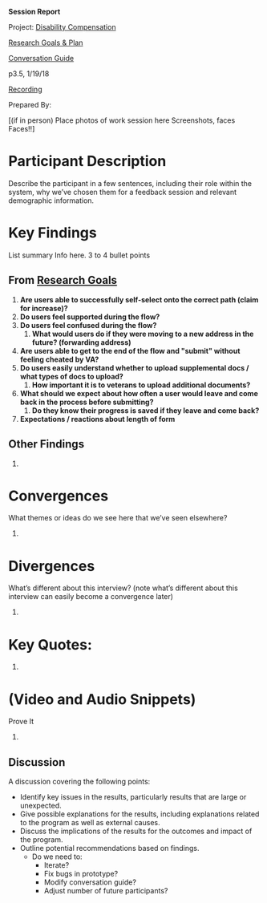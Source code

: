 **Session Report**

Project: [Disability Compensation](https://github.com/department-of-veterans-affairs/vets.gov-team/tree/master/Products/Disability)

[Research Goals & Plan](https://github.com/department-of-veterans-affairs/vets.gov-team/issues/7098)

[Conversation Guide](https://github.com/department-of-veterans-affairs/vets.gov-team/blob/master/Products/Disability/Disability%20526EZ/research/january-2018/conversation-guide.md)

p3.5, 1/19/18

[Recording](https://github.com/department-of-veterans-affairs/vets.gov-team/blob/master/Products/Disability/Disability%20526EZ/research/january-2018/Recordings/p3.5-in-person-recording.mp4)

Prepared By:

[(if in person) Place photos of work session here Screenshots, faces Faces!!]

# Participant Description

Describe the participant in a few sentences, including their role within the system, why we’ve chosen them for a feedback session and relevant demographic information.

# Key Findings

List summary Info here. 3 to 4 bullet points

## From [Research Goals](https://github.com/department-of-veterans-affairs/vets.gov-team/issues/7098)

1. **Are users able to successfully self-select onto the correct path (claim for increase)?**
2. **Do users feel supported during the flow?**
3. **Do users feel confused during the flow?**
   1. **What would users do if they were moving to a new address in the future? (forwarding address)**
4. **Are users able to get to the end of the flow and "submit" without feeling cheated by VA?**
5. **Do users easily understand whether to upload supplemental docs / what types of docs to upload?**
   1. **How important it is to veterans to upload additional documents?**
6. **What should we expect about how often a user would leave and come back in the process before submitting?**
   1. **Do they know their progress is saved if they leave and come back?**
7. **Expectations / reactions about length of form**

## Other Findings

1. ​

# Convergences 

What themes or ideas do we see here that we’ve seen elsewhere?

1. ​

# Divergences

What’s different about this interview? (note what’s different about this interview can easily become a convergence later)

1. ​

# Key Quotes:

1. ​

# (Video and Audio Snippets)

Prove It

1. ​

## Discussion

A discussion covering the following points:

* Identify key issues in the results, particularly results that are large or unexpected.
* Give possible explanations for the results, including explanations related to the program as well as external causes. 
* Discuss the implications of the results for the outcomes and impact of the program.
* Outline potential recommendations based on findings.
  * Do we need to:
    * Iterate?
    * Fix bugs in prototype?
    * Modify conversation guide?
    * Adjust number of future participants?

